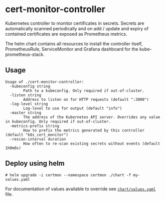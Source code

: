 # cert-monitor-controller

Kubernetes controller to monitor certificates in secrets. Secrets are automatically scanned periodically and on add / update and expiry of contained certificates are exposed as Prometheus metrics.

The helm chart contains all resources to install the controller itself, PrometheusRule, ServiceMonitor and Grafana dashboard for the kube-prometheus-stack.

## Usage

```
Usage of ./cert-monitor-controller:
  -kubeconfig string
    	Path to a kubeconfig. Only required if out-of-cluster.
  -listen string
    	Address to listen on for HTTP requests (default ":3000")
  -log-level string
    	Log-level to use for output (default "info")
  -master string
    	The address of the Kubernetes API server. Overrides any value in kubeconfig. Only required if out-of-cluster.
  -metrics-prefix string
    	How to prefix the metrics generated by this controller (default "k8s_cert_monitor")
  -rescan-interval duration
    	How often to re-scan existing secrets without events (default 1h0m0s)
```

## Deploy using helm

```console
# helm upgrade -i certmon --namespace certmon ./chart -f my-values.yaml
```

For documentation of values available to override see [`chart/values.yaml`](./chart/values.yaml) file.
